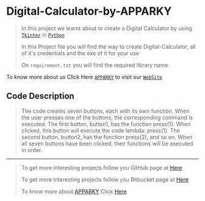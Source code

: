 # Digital-Calculator-by-APPARKY

> In this project we learnt about to create a Digital Calculator by using [`Tkinter`](https://docs.python.org/3/library/tkinter.html) in [`Python`](https://www.python.org/)
> 
> In this Project file you will find the way to create Digital-Calculator, all of it's credentials and the exe of it for your use
> 
> 
> On `requirement.txt` you will find the required library name

To know more about us Click Here [`APPARKY`](https://apparky-soumenmtec-gmailcom.vercel.app/) to visit our [`WebSite`](https://apparky-soumenmtec-gmailcom.vercel.app/)

## Code Description

>The code creates seven buttons, each with its own function.
>When the user presses one of the buttons, the corresponding command is executed.
>The first button, button1, has the function press(1).
>When clicked, this button will execute the code lambda: press(1).
>The second button, button2, has the function press(2), and so on.
>When all seven buttons have been clicked, their functions will be executed in order.



-------------------
> 
> To get more interesting projects follow you GitHub page at [Here](https://github.com/Apparky)
> 
> To get more interesting projects follow you Bitbucket page at [Here](https://bitbucket.org/apparky-web/workspace/overview)
> 
> To know more about [APPARKY](https://apparky-soumenmtec-gmailcom.vercel.app/) Click [Here](https://apparky-soumenmtec-gmailcom.vercel.app/)
